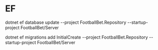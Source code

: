 # EF
dotnet ef database update --project FootballBet.Repository --startup-project FootballBet/Server

dotnet ef migrations add InitialCreate --project FootballBet.Repository --startup-project FootballBet/Server
